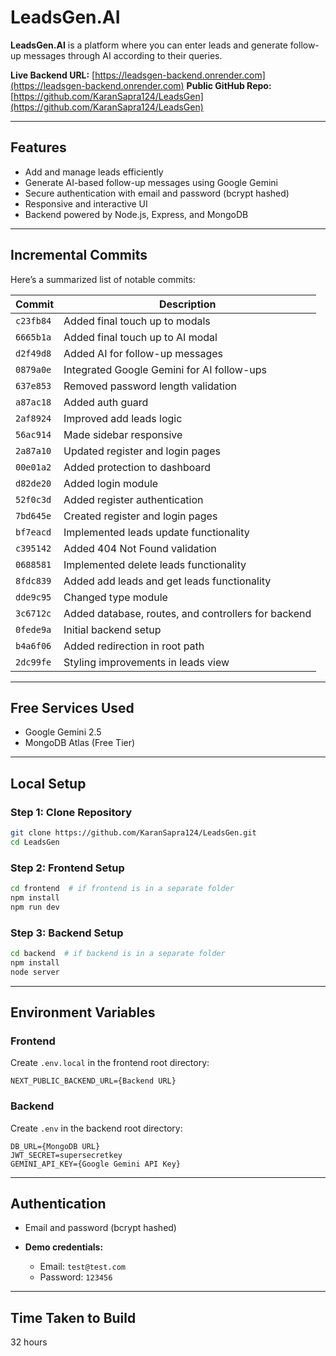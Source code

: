 # LeadsGen.AI

**LeadsGen.AI** is a platform where you can enter leads and generate follow-up messages through AI according to their queries.

**Live Backend URL:** [https://leadsgen-backend.onrender.com](https://leadsgen-backend.onrender.com)
**Public GitHub Repo:** [https://github.com/KaranSapra124/LeadsGen](https://github.com/KaranSapra124/LeadsGen)

---

## Features

* Add and manage leads efficiently
* Generate AI-based follow-up messages using Google Gemini
* Secure authentication with email and password (bcrypt hashed)
* Responsive and interactive UI
* Backend powered by Node.js, Express, and MongoDB

---

## Incremental Commits

Here’s a summarized list of notable commits:

| Commit    | Description                                         |
| --------- | --------------------------------------------------- |
| `c23fb84` | Added final touch up to modals                      |
| `6665b1a` | Added final touch up to AI modal                    |
| `d2f49d8` | Added AI for follow-up messages                     |
| `0879a0e` | Integrated Google Gemini for AI follow-ups          |
| `637e853` | Removed password length validation                  |
| `a87ac18` | Added auth guard                                    |
| `2af8924` | Improved add leads logic                            |
| `56ac914` | Made sidebar responsive                             |
| `2a87a10` | Updated register and login pages                    |
| `00e01a2` | Added protection to dashboard                       |
| `d82de20` | Added login module                                  |
| `52f0c3d` | Added register authentication                       |
| `7bd645e` | Created register and login pages                    |
| `bf7eacd` | Implemented leads update functionality              |
| `c395142` | Added 404 Not Found validation                      |
| `0688581` | Implemented delete leads functionality              |
| `8fdc839` | Added add leads and get leads functionality         |
| `dde9c95` | Changed type module                                 |
| `3c6712c` | Added database, routes, and controllers for backend |
| `0fede9a` | Initial backend setup                               |
| `b4a6f06` | Added redirection in root path                      |
| `2dc99fe` | Styling improvements in leads view                  |

---

## Free Services Used

* Google Gemini 2.5
* MongoDB Atlas (Free Tier)

---

## Local Setup

### Step 1: Clone Repository

```bash
git clone https://github.com/KaranSapra124/LeadsGen.git
cd LeadsGen
```

### Step 2: Frontend Setup

```bash
cd frontend  # if frontend is in a separate folder
npm install
npm run dev
```

### Step 3: Backend Setup

```bash
cd backend  # if backend is in a separate folder
npm install
node server
```

---

## Environment Variables

### Frontend

Create `.env.local` in the frontend root directory:

```
NEXT_PUBLIC_BACKEND_URL={Backend URL}
```

### Backend

Create `.env` in the backend root directory:

```
DB_URL={MongoDB URL}
JWT_SECRET=supersecretkey
GEMINI_API_KEY={Google Gemini API Key}
```

---

## Authentication

* Email and password (bcrypt hashed)
* **Demo credentials:**

  * Email: `test@test.com`
  * Password: `123456`

---

## Time Taken to Build

32 hours



